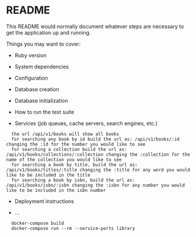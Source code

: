 # README

This README would normally document whatever steps are necessary to get the
application up and running.

Things you may want to cover:

* Ruby version

* System dependencies

* Configuration

* Database creation

* Database initialization

* How to run the test suite

* Services (job queues, cache servers, search engines, etc.)

```
  the url /api/v1/books will show all books
  for searching any book by id build the url as: /api/v1/books/:id changing the :id for the number you would like to see
  for searching a collection build the url as: /api/v1/books/collections/:collection changing the :collection for the name of the collection you would like to see
  for searching a book by title, build the url as: /api/v1/books/titles/:title changing the :title for any word you would like to be included in the title
  for searching a book by isbn, build the url as: /api/v1/books/isbn/:isbn changing the :isbn for any number you would like to be included in the isbn number
```

* Deployment instructions

* ...

```
  docker-compose build
  docker-compose run --rm --service-ports library